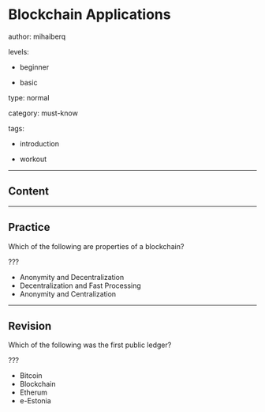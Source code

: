 # Blockchain Applications
author: mihaiberq

levels:

  - beginner

  - basic

type: normal

category: must-know

tags:

  - introduction

  - workout

---
## Content



---
## Practice

Which of the following are properties of a blockchain?

???

* Anonymity and Decentralization
* Decentralization and Fast Processing
* Anonymity and Centralization

---
## Revision

Which of the following was the first public ledger?

???

* Bitcoin
* Blockchain
* Etherum
* e-Estonia

